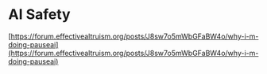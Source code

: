 # AI Safety

[https://forum.effectivealtruism.org/posts/J8sw7o5mWbGFaBW4o/why-i-m-doing-pauseai](https://forum.effectivealtruism.org/posts/J8sw7o5mWbGFaBW4o/why-i-m-doing-pauseai)